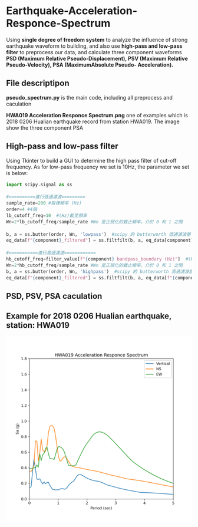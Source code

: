 # Earthquake-Acceleration-Responce-Spectrum

Using **single degree of freedom system** to analyze the influence of strong earthquake waveform to building, and also use **high-pass and low-pass filter** to preprocess our data, and calculate three component waveforms **PSD (Maximum Relative Pseudo-Displacement), PSV (Maximum Relative Pseudo-Velocity), PSA (MaximumAbsolute Pseudo- Acceleration).**

## File descriptipon

**pseudo_spectrum.py** is the main code, including all preprocess and caculation

**HWA019 Acceleration Responce Spectrum.png** one of examples which is 2018 0206 Hualian earthquake record from station HWA019. The image show the three component PSA

## High-pass and low-pass filter

Using Tkinter to build a GUI to determine the high pass filter of cut-off frequency. As for low-pass frequency we set is 10Hz, the parameter we set is below:

```python
import scipy.signal as ss

#==========進行低通濾波=========
sample_rate=200 #取樣頻率 (Hz)
order=4 #4階
lb_cutoff_freq=10  #(Hz)截至頻率
Wn=2*lb_cutoff_freq/sample_rate #Wn 是正規化的截止頻率，介於 0 和 1 之間

b, a = ss.butter(order, Wn, 'lowpass')  #scipy 的 butterworth 低通濾波器 
eq_data[f"{component}_filtered"] = ss.filtfilt(b, a, eq_data[component])

#===========進行高通濾波============
hb_cutoff_freq=filter_value[f"{component} bandpass_boundary (Hz)"]  #(Hz)截至頻率
Wn=2*hb_cutoff_freq/sample_rate #Wn 是正規化的截止頻率，介於 0 和 1 之間
b, a = ss.butter(order, Wn, 'highpass')  #scipy 的 butterworth 高通濾波器 
eq_data[f"{component}_filtered"] = ss.filtfilt(b, a, eq_data[f"{component}_filtered"])
```

## PSD, PSV, PSA caculation

## Example for 2018 0206 Hualian earthquake, station: HWA019

![image](https://github.com/JasonChang0320/Earthquake-Acceleration-Responce-Spectrum/blob/main/HWA019%20Acceleration%20Responce%20Spectrum.png)
